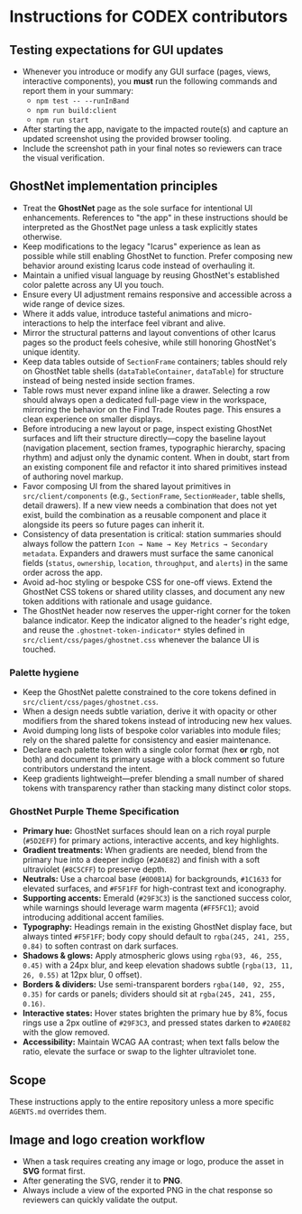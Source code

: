 # Instructions for CODEX contributors

## Testing expectations for GUI updates
- Whenever you introduce or modify any GUI surface (pages, views, interactive components), you **must** run the following commands and report them in your summary:
  - `npm test -- --runInBand`
  - `npm run build:client`
  - `npm run start`
- After starting the app, navigate to the impacted route(s) and capture an updated screenshot using the provided browser tooling.
- Include the screenshot path in your final notes so reviewers can trace the visual verification.

## GhostNet implementation principles
- Treat the **GhostNet** page as the sole surface for intentional UI enhancements. References to "the app" in these instructions should be interpreted as the GhostNet page unless a task explicitly states otherwise.
- Keep modifications to the legacy "Icarus" experience as lean as possible while still enabling GhostNet to function. Prefer composing new behavior around existing Icarus code instead of overhauling it.
- Maintain a unified visual language by reusing GhostNet's established color palette across any UI you touch.
- Ensure every UI adjustment remains responsive and accessible across a wide range of device sizes.
- Where it adds value, introduce tasteful animations and micro-interactions to help the interface feel vibrant and alive.
- Mirror the structural patterns and layout conventions of other Icarus pages so the product feels cohesive, while still honoring GhostNet's unique identity.
- Keep data tables outside of `SectionFrame` containers; tables should rely on GhostNet table shells (`dataTableContainer`, `dataTable`) for structure instead of being nested inside section frames.
- Table rows must never expand inline like a drawer. Selecting a row should always open a dedicated full-page view in the workspace, mirroring the behavior on the Find Trade Routes page. This ensures a clean experience on smaller displays.
- Before introducing a new layout or page, inspect existing GhostNet surfaces and lift their structure directly—copy the baseline layout (navigation placement, section frames, typographic hierarchy, spacing rhythm) and adjust only the dynamic content. When in doubt, start from an existing component file and refactor it into shared primitives instead of authoring novel markup.
- Favor composing UI from the shared layout primitives in `src/client/components` (e.g., `SectionFrame`, `SectionHeader`, table shells, detail drawers). If a new view needs a combination that does not yet exist, build the combination as a reusable component and place it alongside its peers so future pages can inherit it.
- Consistency of data presentation is critical: station summaries should always follow the pattern `Icon → Name → Key Metrics → Secondary metadata`. Expanders and drawers must surface the same canonical fields (`status`, `ownership`, `location`, `throughput`, and `alerts`) in the same order across the app.
- Avoid ad-hoc styling or bespoke CSS for one-off views. Extend the GhostNet CSS tokens or shared utility classes, and document any new token additions with rationale and usage guidance.
- The GhostNet header now reserves the upper-right corner for the token balance indicator. Keep the indicator aligned to the header's right edge, and reuse the `.ghostnet-token-indicator*` styles defined in `src/client/css/pages/ghostnet.css` whenever the balance UI is touched.

### Palette hygiene
- Keep the GhostNet palette constrained to the core tokens defined in `src/client/css/pages/ghostnet.css`.
- When a design needs subtle variation, derive it with opacity or other modifiers from the shared tokens instead of introducing new hex values.
- Avoid dumping long lists of bespoke color variables into module files; rely on the shared palette for consistency and easier maintenance.
- Declare each palette token with a single color format (hex **or** rgb, not both) and document its primary usage with a block comment so future contributors understand the intent.
- Keep gradients lightweight—prefer blending a small number of shared tokens with transparency rather than stacking many distinct color stops.

### GhostNet Purple Theme Specification
- **Primary hue:** GhostNet surfaces should lean on a rich royal purple (`#5D2EFF`) for primary actions, interactive accents, and key highlights.
- **Gradient treatments:** When gradients are needed, blend from the primary hue into a deeper indigo (`#2A0E82`) and finish with a soft ultraviolet (`#8C5CFF`) to preserve depth.
- **Neutrals:** Use a charcoal base (`#0D0B1A`) for backgrounds, `#1C1633` for elevated surfaces, and `#F5F1FF` for high-contrast text and iconography.
- **Supporting accents:** Emerald (`#29F3C3`) is the sanctioned success color, while warnings should leverage warm magenta (`#FF5FC1`); avoid introducing additional accent families.
- **Typography:** Headings remain in the existing GhostNet display face, but always tinted `#F5F1FF`; body copy should default to `rgba(245, 241, 255, 0.84)` to soften contrast on dark surfaces.
- **Shadows & glows:** Apply atmospheric glows using `rgba(93, 46, 255, 0.45)` with a 24px blur, and keep elevation shadows subtle (`rgba(13, 11, 26, 0.55)` at 12px blur, 0 offset).
- **Borders & dividers:** Use semi-transparent borders `rgba(140, 92, 255, 0.35)` for cards or panels; dividers should sit at `rgba(245, 241, 255, 0.16)`.
- **Interactive states:** Hover states brighten the primary hue by 8%, focus rings use a 2px outline of `#29F3C3`, and pressed states darken to `#2A0E82` with the glow removed.
- **Accessibility:** Maintain WCAG AA contrast; when text falls below the ratio, elevate the surface or swap to the lighter ultraviolet tone.

## Scope
These instructions apply to the entire repository unless a more specific `AGENTS.md` overrides them.

## Image and logo creation workflow
- When a task requires creating any image or logo, produce the asset in **SVG** format first.
- After generating the SVG, render it to **PNG**.
- Always include a view of the exported PNG in the chat response so reviewers can quickly validate the output.
